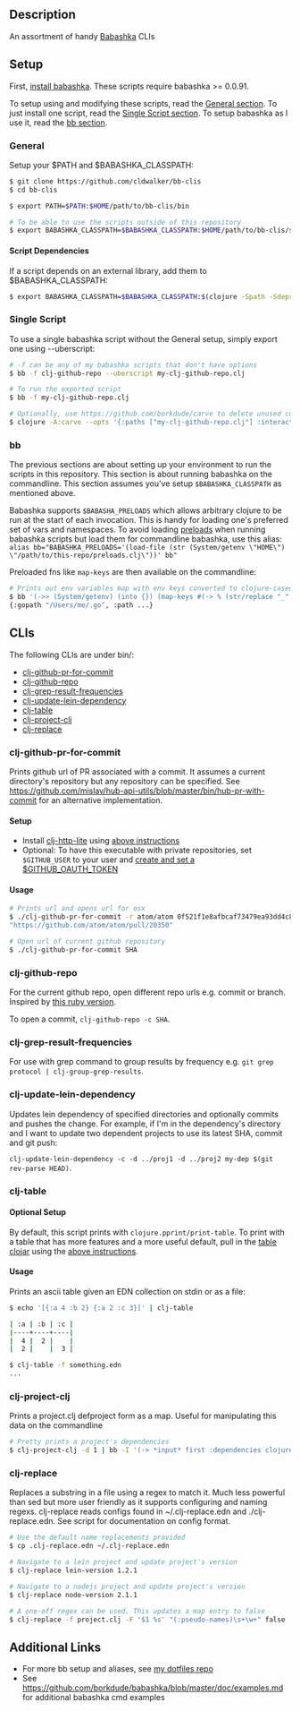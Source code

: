 ## Description

An assortment of handy [Babashka](https://github.com/borkdude/babashka) CLIs

## Setup

First, [install babashka](https://github.com/borkdude/babashka#installation).
These scripts require babashka >= 0.0.91.

To setup using and modifying these scripts, read the [General section](#general). To just install one script, read the [Single Script section](#single-script). To setup babashka as I use it, read the [bb section](#bb).

### General
Setup your $PATH and $BABASHKA_CLASSPATH:
```sh
$ git clone https://github.com/cldwalker/bb-clis
$ cd bb-clis

$ export PATH=$PATH:$HOME/path/to/bb-clis/bin

# To be able to use the scripts outside of this repository
$ export BABASHKA_CLASSPATH=$BABASHKA_CLASSPATH:$HOME/path/to/bb-clis/src
```

#### Script Dependencies

If a script depends on an external library, add them to $BABASHKA_CLASSPATH:

```sh
$ export BABASHKA_CLASSPATH=$BABASHKA_CLASSPATH:$(clojure -Spath -Sdeps "$(cat $HOME/path/to/bb-clis/deps.edn)")
```


### Single Script

To use a single babashka script without the General setup, simply export one using --uberscript:
```sh
# -f can be any of my babashka scripts that don't have options
$ bb -f clj-github-repo --uberscript my-clj-github-repo.clj

# To run the exported script
$ bb -f my-clj-github-repo.clj

# Optionally, use https://github.com/borkdude/carve to delete unused code
$ clojure -A:carve --opts '{:paths ["my-clj-github-repo.clj"] :interactive? false}'
```

### bb

The previous sections are about setting up your environment to run the scripts in this repository. This section is about running babashka on the commandline. This section assumes you've setup `$BABASHKA_CLASSPATH` as mentioned above.

Babashka supports `$BABASHA_PRELOADS` which allows arbitrary clojure to be run at the start of each invocation. This is handy for loading one's preferred set of vars and namespaces. To avoid loading [preloads](preloads.clj) when running babashka scripts but load them for commandline babashka, use this alias: `alias bb="BABASHKA_PRELOADS='(load-file (str (System/getenv \"HOME\") \"/path/to/this-repo/preloads.clj\"))' bb"`

Preloaded fns like `map-keys` are then available on the commandline:

```sh
# Prints out env variables map with env keys converted to clojure-cased keywords
$ bb '(->> (System/getenv) (into {}) (map-keys #(-> % (str/replace "_" "-") str/lower-case keyword)))'
{:gopath "/Users/me/.go", :path ...}
```

## CLIs

The following CLIs are under bin/:

* [clj-github-pr-for-commit](#clj-github-pr-for-commit)
* [clj-github-repo](#clj-github-repo)
* [clj-grep-result-frequencies](#clj-grep-result-frequencies)
* [clj-update-lein-dependency](#clj-update-lein-dependency)
* [clj-table](#clj-table)
* [clj-project-clj](#clj-project-clj)
* [clj-replace](#clj-replace)

### clj-github-pr-for-commit

Prints github url of PR associated with a commit. It assumes a current directory's repository but any repository can be specified. See https://github.com/mislav/hub-api-utils/blob/master/bin/hub-pr-with-commit for an alternative implementation.

#### Setup

* Install [clj-http-lite](https://github.com/borkdude/clj-http-lite) using [above instructions](#script-dependencies)
* Optional: To have this executable with private repositories, set `$GITHUB_USER` to your user and [create and set a $GITHUB_OAUTH_TOKEN](https://developer.github.com/apps/building-oauth-apps/authorizing-oauth-apps/#non-web-application-flow)

#### Usage

```sh
# Prints url and opens url for osx
$ ./clj-github-pr-for-commit -r atom/atom 0f521f1e8afbcaf73479ea93dd4c87d9187903cb
"https://github.com/atom/atom/pull/20350"

# Open url of current github repository
$ ./clj-github-pr-for-commit SHA
```

### clj-github-repo

For the current github repo, open different repo urls e.g. commit or branch. Inspired by [this ruby version](https://github.com/cldwalker/irbfiles/blob/1fb97d84bcdf491325176d08e386468b12ece738/boson/commands/public/url/github.rb#L20-L50).

To open a commit, `clj-github-repo -c SHA`.

### clj-grep-result-frequencies

For use with grep command to group results by frequency e.g. `git grep protocol | clj-group-grep-results`.

### clj-update-lein-dependency

Updates lein dependency of specified directories and optionally commits and pushes the change. For example, if I'm in the dependency's directory and I want to update two dependent projects to use its latest SHA, commit and git push:

`clj-update-lein-dependency -c -d ../proj1 -d ../proj2 my-dep $(git rev-parse HEAD)`.

### clj-table

#### Optional Setup

By default, this script prints with `clojure.pprint/print-table`. To print with a table that has more features and a more useful default, pull in the [table clojar](https://github.com/cldwalker/table) using the [above instructions](#script-dependencies).

#### Usage
Prints an ascii table given an EDN collection on stdin or as a file:

```sh
$ echo '[{:a 4 :b 2} {:a 2 :c 3}]' | clj-table

| :a | :b | :c |
|----+----+----|
|  4 |  2 |    |
|  2 |    |  3 |

$ clj-table -f something.edn
...
```

### clj-project-clj
Prints a project.clj defproject form as a map. Useful for manipulating this data on the commandline

```sh
# Pretty prints a project's dependencies
$ clj-project-clj -d 1 | bb -I '(-> *input* first :dependencies clojure.pprint/pprint)'
```

### clj-replace
Replaces a substring in a file using a regex to match it. Much less powerful
than sed but more user friendly as it supports configuring and naming regexs.
clj-replace reads configs found in ~/.clj-replace.edn and ./clj-replace.edn. See
script for documentation on config format.

```sh
# Use the default name replacements provided
$ cp .clj-replace.edn ~/.clj-replace.edn

# Navigate to a lein project and update project's version
$ clj-replace lein-version 1.2.1

# Navigate to a nodejs project and update project's version
$ clj-replace node-version 2.1.1

# A one-off regex can be used. This updates a map entry to false
$ clj-replace -f project.clj -F '$1 %s' "(:pseudo-names)\s+\w+" false
```

## Additional Links

* For more bb setup and aliases, see [my dotfiles repo](https://github.com/cldwalker/dotfiles/search?q=bb&unscoped_q=bb)
* See https://github.com/borkdude/babashka/blob/master/doc/examples.md for additional babashka cmd examples
